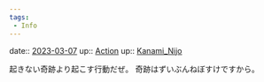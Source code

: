 ```yaml
---
tags:
 - Info
---
```


date:: [2023-03-07](/Daily_Note/2023-03-07.md)
up:: [Action](Bar/Novel/Topics/Action.md)
up:: [Kanami_Nijo](Bar/Novel/Nacaria/Kanami_Nijo.md)

起きない奇跡より起こす行動だぜ。
奇跡はずいぶんねぼすけですから。